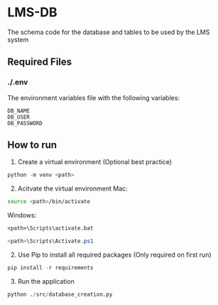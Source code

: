 # LMS-DB
The schema code for the database and tables to be used by the LMS system


## Required Files
### ./.env
The environment variables file with the following variables:
```
DB_NAME
DB_USER
DB_PASSWORD
```

## How to run
1) Create a virtual environment (Optional best practice)
```python
python -m venv <path>
```

2) Acitvate the virtual environment
Mac:
```bash
source <path>/bin/activate
```

Windows:
```cmd
<path>\Scripts\activate.bat
```
```powershell
<path>\Scripts\Activate.ps1
```

2) Use Pip to install all required packages (Only required on first run)
```python
pip install -r requirements
```

3) Run the application
```python
python ./src/database_creation.py
```
